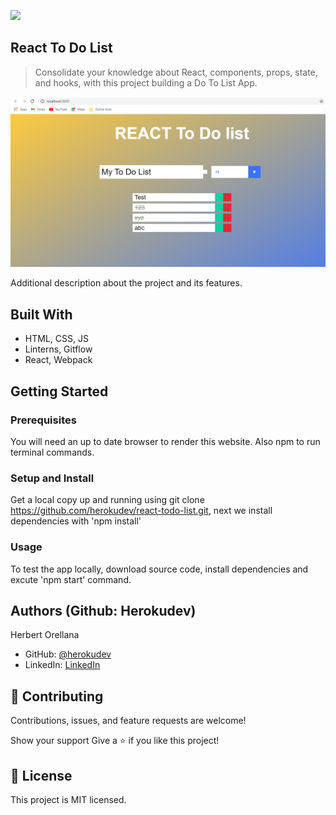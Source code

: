 ![](https://img.shields.io/badge/Microverse-blueviolet)

## React To Do List ##

> Consolidate your knowledge about React, components, props, state, and hooks, with this project building a Do To List App.

![screenshot](./app_screenshot.png)

Additional description about the project and its features.


## Built With

- HTML, CSS, JS
- Linterns, Gitflow
- React, Webpack


## Getting Started

### Prerequisites
You will need an up to date browser to render this website. Also npm to run terminal commands.

### Setup and Install
Get a local copy up and running using git clone https://github.com/herokudev/react-todo-list.git, next we install dependencies with 'npm install'


### Usage
To test the app locally, download source code, install dependencies and excute 'npm start' command.


## Authors (Github: Herokudev)
Herbert Orellana

- GitHub: [@herokudev](https://github.com/herokudev)
- LinkedIn: [LinkedIn](https://www.linkedin.com/in/herbert-armando-orellana-a0b50b34/)


## 🤝 Contributing
Contributions, issues, and feature requests are welcome!

Show your support
Give a ⭐️ if you like this project!


## 📝 License 
This project is MIT licensed.
